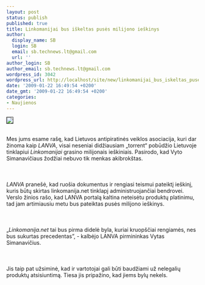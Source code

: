 ```yaml
---
layout: post
status: publish
published: true
title: Linkomanijai bus iškeltas pusės milijono ieškinys
author:
  display_name: SB
  login: SB
  email: sb.technews.lt@gmail.com
  url: ''
author_login: SB
author_email: sb.technews.lt@gmail.com
wordpress_id: 3042
wordpress_url: http://localhost/site/new/linkomanijai_bus_iskeltas_puses_milijono_ieskinys-2/
date: '2009-01-22 16:49:54 +0200'
date_gmt: '2009-01-22 16:49:54 +0200'
categories:
- Naujienos
---
```

<div class="imgright"><img src="http://www.technews.lt/upl/Failai/Linkomanija%20logo.bmp" border="1"></div>
<p><br>Mes jums esame rašę, kad Lietuvos antipiratinės veiklos asociacija, kuri dar žinoma kaip <i>LANVA</i>, visai neseniai didžiausiam „torrent“ pobūdžio Lietuvoje tinklapiui <i>Linkomanijai</i> grasino milijonais ieškiniais. Pasirodo, kad Vyto Simanavičiaus žodžiai nebuvo tik menkas akibrokštas.<br />
<br><br />
<br><i>LANVA</i> pranešė, kad ruošia dokumentus ir rengiasi teismui pateiktį ieškinį, kuris būtų skirtas linkomanija.net tinklapį administruojančiai bendrovei. Verslo žinios rašo, kad LANVA portalą kaltina neteisėtu produktų platinimu, tad jam artimiausiu metu bus pateiktas pusės milijono ieškinys.<br />
<br><br />
<br>„<i>Linkomanija.net</i> tai bus pirma didelė byla, kuriai kruopščiai rengiamės, nes bus sukurtas precedentas”, - kalbėjo LANVA pirmininkas Vytas Simanavičius.<br />
<br><br />
<br>Jis taip pat užsiminė, kad ir vartotojai gali būti baudžiami už nelegalių produktų atsisiuntimą. Tiesa jis pripažino, kad jiems bylų nekels.<br />
<br><br />
<br><br />
<br></p>
